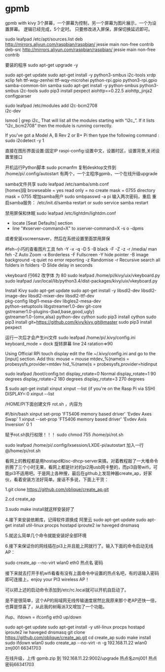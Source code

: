 ﻿# gpmb

gpmb with kivy
3个屏幕，一个屏幕为控制，另一个屏幕为图片展示，一个为设置屏幕。
逻辑已经完成，5个定时。
只要修改进入屏保，屏保切换延迟即可。

sudo leafpad /etc/apt/sources.list
deb http://mirrors.aliyun.com/raspbian/raspbian/ jessie main non-free contrib
deb-src http://mirrors.aliyun.com/raspbian/raspbian/ jessie main non-free contrib

要装的程序
sudo apt-get upgrade -y

sudo apt-get update
sudo apt-get install -y python3-smbus i2c-tools xrdp xclip feh ttf-wqy-zenhei ttf-wqy-microhei python-rpi.gpio python3-rpi.gpio samba-common-bin samba
sudo apt-get install -y python-smbus python3-smbus i2c-tools
sudo pip3 install pexpect aiohttp==0.22.5 aiohttp_jinja2 configparser

sudo leafpad /etc/modules    add
i2c-bcm2708  
i2c-dev  

lsmod | grep i2c_
That will list all the modules starting with “i2c_”. If it lists “i2c_bcm2708” then the module is running correctly.

If you’ve got a Model A, B Rev 2 or B+ Pi then type the following command :
sudo i2cdetect -y 1


直接在图形界面设置:固定IP
raspi-config:设置中文，设置时区，设置背景,关闭设置里接口


开机运行Python脚本
sudo pcmanfm 复制desktop文件到 /home/pi/.config/autostart
有两个，一个主程序gpmb，一个在线升级upgrade


samba文件共享
sudo leafpad /etc/samba/smb.conf  
[homes]段
browseable = yes
read only = no
create mask = 0755
directory mask = 0755
增加samba用户
sudo smbpasswd -a pi 输入两次密码，重启
重启samba服务：
/etc/init.d/samba restart
or
sudo service samba restart

禁用屏保和休眠
sudo leafpad /etc/lightdm/lightdm.conf
- locate [Seat Defaults] section
- line "#xserver-command=X" to
xserver-command=X -s o -dpms

或者安装xscreensaver，然后在系统设置里面禁用屏保


#feh-小巧的查看图片工具
feh -Y -x -q -D 5 -B black -F -Z -z -r /media/
man feh
-Z Auto Zoom
-x Borderless
-F Fullscreen
-Y hide pointer
-B image background
-q quiet no error reporting
-z Randomise
-r Recursive search all folders in folders
-D Slide delay in seconds

vkeyboard 行662 改字体 为 80
sudo leafpad /home/pi/kivy/uix/vkeyboard.py
sudo leafpad /usr/local/lib/python3.4/dist-packages/kivy/uix/vkeyboard.py

Install Kivy
sudo apt-get update
sudo apt-get install -y libsdl2-dev libsdl2-image-dev libsdl2-mixer-dev libsdl2-ttf-dev \
   pkg-config libgl1-mesa-dev libgles2-mesa-dev \
   python-setuptools libgstreamer1.0-dev git-core \
   gstreamer1.0-plugins-{bad,base,good,ugly} \
   gstreamer1.0-{omx,alsa} python-dev cython
sudo pip3 install cython
sudo pip3 install git+https://github.com/kivy/kivy.git@master
sudo pip3 install pexpect


运行一次后才会产生ini文件
sudo leafpad /home/pi/.kivy/config.ini
keyboard_mode = dock
旋转屏幕 line 24 ratation=>90

Using Official RPi touch display
edit the file ~/.kivy/config.ini and go to the [input] section. Add this:
mouse = mouse
mtdev_%(name)s = probesysfs,provider=mtdev
hid_%(name)s = probesysfs,provider=hidinput


sudo leafpad /boot/config.txt
display_rotate=0 Normal
display_rotate=1 90 degrees
display_rotate=2 180 degrees
display_rotate=3 270 degrees

$ sudo apt-get install xinput
xinput --list
(if you're on the Rasp Pi via SSH)
    DISPLAY=:0 xinput --list

/HOME/PI下面创建文件 rot.sh ，内容为

#!/bin/bash
xinput set-prop 'FT5406 memory based driver' 'Evdev Axes Swap' 1
xinput --set-prop 'FT5406 memory based driver' 'Evdev Axis Inversion' 0 1

赋予rot.sh执行权限！！！
sudo chmod 755 /home/pi/rot.sh

sudo leafpad /home/pi/.config/lxsession/LXDE-pi/autostart
加入一行
@/home/pi/rot.sh



看网上的教程都是用hostapd和isc-dhcp-server来搞，对着教程敲了一大堆命令折腾了三个小时无果，看网上都是针对的pi2用usb网卡整的，而pi3自带wifi，可能pi3不适用吧。于是网上各种搜，最后在github上发现神器create_ap，好家伙，看着安装方法好简单。废话不多说，下面上干货：

1.git clone https://github.com/oblique/create_ap.git

2.cd create_ap

3.sudo make install就这样安装好了

4.接下来安装依赖库，记得软件源换成 阿里云
sudo apt-get update
sudo apt-get install util-linux procps hostapd iproute2 iw haveged dnsmasq

5.就这么简单几个命令就能安装好全部环境

6.接下来保证你的网线插在pi3上并且能上网就行了。输入下面的命令启动无线AP：

sudo create_ap --no-virt wlan0 eth0 热点名 密码

接下来就去打开手机wifi看看有没有上面命令中设置的热点名吧，有的话输入密码即可连接上，enjoy your PI3 wireless AP！

可以把上述的启动命令添加到/etc/rc.local就可以开机自启动了。

是不是很简单，这个AP的局域网无线传输速度居然比我原来那个老AP还快一倍，也算是惊喜了，从此我的树莓派3又增加了一个功能。

ifup、ifdown = ifconfig eth0  up/down

sudo apt-get update
sudo apt-get install -y util-linux procps hostapd iproute2 iw haveged dnsmasq
git clone https://github.com/oblique/create_ap.git
cd create_ap
sudo make install
sudo ifdown wlan0
sudo create_ap --no-virt -n -g 192.168.11.22 wlan0 zmj001 66341703

在线升级，上传 gpmb.zip 到 192.168.11.22:9002/upgrade 
热点名zmj001 热点密码66341703